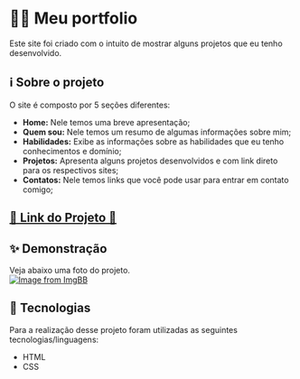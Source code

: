 # 👨‍💻 Meu portfolio

Este site foi criado com o intuito de mostrar alguns projetos que eu tenho desenvolvido.

## ℹ Sobre o projeto

O site é composto por 5 seções diferentes:

<ul>
<li><strong>Home:</strong> Nele temos uma breve apresentação;</li>
<li><strong>Quem sou:</strong> Nele temos um resumo de algumas informações sobre mim;</li>
<li><strong>Habilidades:</strong>
Exibe as informações sobre as habilidades que eu tenho conhecimentos e domínio;</li>
</li>
<li><strong>Projetos:</strong> Apresenta alguns projetos desenvolvidos e com link direto para os respectivos sites;</li>
<li><strong>Contatos:</strong> Nele temos links que você pode usar para entrar em contato comigo;</li>

</ul>

<h2 ><a href="https://lucasreisv1337.github.io/" target="_blank">🚀 Link do Projeto 🚀</a></h2>

## ✨ Demonstração

Veja abaixo uma foto do projeto.</br>
[![Image from ImgBB](https://i.ibb.co/KLzPXsH/Captura-de-tela-de-2022-05-09-23-58-37.png)](https://ibb.co/BrKpt6R)

## 🤖 Tecnologias

Para a realização desse projeto foram utilizadas as seguintes tecnologias/linguagens:

- HTML
- CSS
